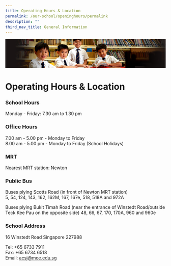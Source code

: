 ```yaml
---
title: Operating Hours & Location
permalink: /our-school/openinghours/permalink
description: ""
third_nav_title: General Information
---
```

![](/images/Sub-banner1.jpg)

Operating Hours & Location
==========================

### School Hours

Monday - Friday: 7.30 am to 1.30 pm

### Office Hours

7.00 am - 5.00 pm - Monday to Friday  
8.00 am - 5.00 pm - Monday to Friday (School Holidays)

### MRT

Nearest MRT station: Newton

### Public Bus

Buses plying Scotts Road (in front of Newton MRT station)  
5, 54, 124, 143, 162, 162M, 167, 167e, 518, 518A and 972A

Buses plying Bukit Timah Road (near the entrance of Winstedt Road/outside Teck Kee Pau on the opposite side) 48, 66, 67, 170, 170A, 960 and 960e

### School Address

16 Winstedt Road Singapore 227988

Tel: +65 6733 7911  
Fax: +65 6734 6518  
Email: [acsj@moe.edu.sg](mailto:acsj@moe.edu.sg)